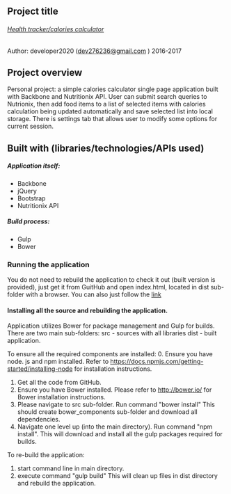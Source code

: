 
## Project title
###### [Health tracker/calories calculator](http://developer2020github.github.io/health_tracker/dist/ "link to project page")
Author: developer2020 (<dev276236@gmail.com> )
2016-2017

## Project overview
Personal project: 
a simple calories calculator single page application built with Backbone and Nutritionix API.
User can submit search queries to Nutrionix, then add food items to a list 
of selected items with calories calculation being updated automatically and save selected list into local storage.
There is settings tab that allows user to modify some options for current session.


## Built with (libraries/technologies/APIs used)
##### Application itself:
* Backbone
* jQuery
* Bootstrap
* Nutritionix API

##### Build process:

* Gulp
* Bower

### Running the application

You do not need to rebuild the application to check it out (built version is provided), just get it from GuitHub and open index.html, located in dist sub-folder with a browser. You can also just follow the [link](http://developer2020github.github.io/health_tracker/dist/ "link to project page")

#### Installing all the source and rebuilding the application.

Application utilizes Bower for package management and Gulp for builds.
There are two main sub-folders:
src - sources with all libraries
dist - built application.

To ensure all the required components are installed:
0. Ensure you have node. js and npm installed.
Refer to https://docs.npmjs.com/getting-started/installing-node for installation instructions.
1. Get all the code from GitHub.
2. Ensure you have Bower installed. Please refer  to http://bower.io/ for Bower installation instructions.
3. Please navigate to src sub-folder. Run command "bower install"
This should create bower_components sub-folder and download all dependencies.
4. Navigate one level up (into the main directory). Run command
"npm install". This will download and install all the gulp packages required for builds.


To re-build the application:
1) start command line in main directory.
2) execute command
"gulp build"
This will clean up files in dist directory and rebuild the application.



